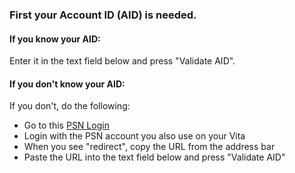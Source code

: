 ﻿### First your Account ID (AID) is needed.

#### If you know your AID:
Enter it in the text field below and press "Validate AID".

#### If you don't know your AID:
If you don't, do the following:
- Go to this [PSN Login](https://auth.api.sonyentertainmentnetwork.com/2.0/oauth/authorize?service_entity=urn:service-entity:psn&response_type=code&client_id=ba495a24-818c-472b-b12d-ff231c1b5745&redirect_uri=https://remoteplay.dl.playstation.net/remoteplay/redirect&scope=psn:clientapp&request_locale=en_US&ui=pr&service_logo=ps&layout_type=popup&smcid=remoteplay&prompt=always&PlatformPrivacyWs1=minimal&)
- Login with the PSN account you also use on your Vita
- When you see "redirect", copy the URL from the address bar
- Paste the URL into the text field below and press "Validate AID"